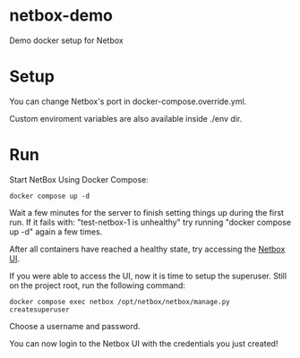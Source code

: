 # netbox-demo
Demo docker setup for Netbox

# Setup
You can change Netbox's port in docker-compose.override.yml.

Custom enviroment variables are also available inside ./env dir.

# Run
Start NetBox Using Docker Compose:
```console
docker compose up -d
```
Wait a few minutes for the server to finish setting things up during the first run. If it fails with: "test-netbox-1 is unhealthy" try running "docker compose up -d" again a few times.

After all containers have reached a healthy state, try accessing the [Netbox UI](http://localhost:8000/).

If you were able to access the UI, now it is time to setup the superuser. Still on the project root, run the following command:
```console
docker compose exec netbox /opt/netbox/netbox/manage.py createsuperuser
```
Choose a username and password.

You can now login to the Netbox UI with the credentials you just created!
